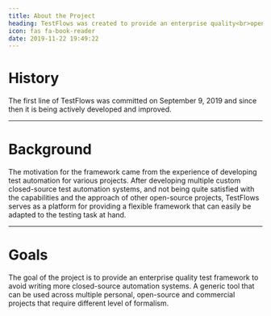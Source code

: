 ```yaml
---
title: About the Project
heading: TestFlows was created to provide an enterprise quality<br>open-source test framework. 
icon: fas fa-book-reader
date: 2019-11-22 19:49:22
---
```


# <div class="fas fa-2x fa-history text-success"></div>
# History

The first line of TestFlows was committed on September 9, 2019 and since then it
is being actively developed and improved.

---

# <div class="fas fa-2x fa-landmark text-success"></div>
# Background

The motivation for the framework came from the experience of developing test automation for various projects. 
After developing multiple custom closed-source test automation systems,
and not being quite satisfied with the capabilities and the approach
of other open-source projects, TestFlows serves as a platform for providing 
a flexible framework that can easily be adapted to the testing task at hand.

---

# <div class="far fa-2x fa-compass text-success"></div>
# Goals

The goal of the project is to provide an enterprise quality test framework 
to avoid writing more closed-source automation
systems. A generic tool that can be used across multiple
personal, open-source and commercial projects that require different
level of formalism.
 

